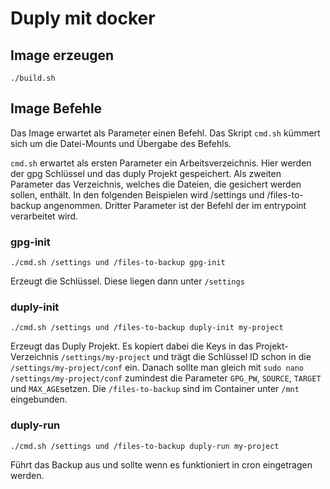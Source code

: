 # Duply mit docker

## Image erzeugen

``./build.sh``

## Image Befehle

Das Image erwartet als Parameter einen Befehl. Das Skript ``cmd.sh`` kümmert sich um die Datei-Mounts und Übergabe des Befehls.

``cmd.sh`` erwartet als ersten Parameter ein Arbeitsverzeichnis. Hier werden der gpg Schlüssel und das duply Projekt gespeichert. Als zweiten Parameter das Verzeichnis, welches die Dateien, die gesichert werden sollen, enthält. In den folgenden Beispielen wird /settings und /files-to-backup angenommen. Dritter Parameter ist der Befehl der im entrypoint verarbeitet wird.

### gpg-init

``./cmd.sh /settings und /files-to-backup gpg-init``

Erzeugt die Schlüssel. Diese liegen dann unter ``/settings``

### duply-init

``./cmd.sh /settings und /files-to-backup duply-init my-project``

Erzeugt das Duply Projekt. Es kopiert dabei die Keys in das Projekt-Verzeichnis ``/settings/my-project`` und trägt die Schlüssel ID schon in die ``/settings/my-project/conf`` ein.
Danach sollte man gleich mit ```sudo nano /settings/my-project/conf``` zumindest die Parameter ``GPG_PW``, ``SOURCE``, ``TARGET`` und ``MAX_AGE``setzen. Die ``/files-to-backup`` sind im Container unter ``/mnt`` eingebunden.

### duply-run

``./cmd.sh /settings und /files-to-backup duply-run my-project``

Führt das Backup aus und sollte wenn es funktioniert in cron eingetragen werden.
